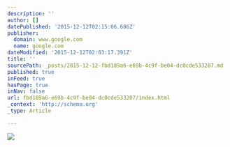 ```yaml
---
description: ''
author: []
datePublished: '2015-12-12T02:15:06.686Z'
publisher:
  domain: www.google.com
  name: google.com
dateModified: '2015-12-12T02:03:17.391Z'
title: ''
sourcePath: _posts/2015-12-12-fbd189a6-e69b-4c9f-be04-dc0cde533207.md
published: true
inFeed: true
hasPage: true
inNav: false
url: fbd189a6-e69b-4c9f-be04-dc0cde533207/index.html
_context: 'http://schema.org'
_type: Article

---
```

![](http://www.wirelessdesignmag.com/sites/wirelessdesignmag.com/files/featured_image/2015/09/Hyperloop.jpg)